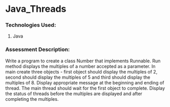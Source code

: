 # Java_Threads

### Technologies Used:
1. Java

### Assessment Description:
Write a program to create a class Number that implements Runnable. Run method displays the multiples of a number accepted as a parameter. In main create three objects - first object should display the multiples of 2, second should display the multiples of 5 and third should display the multiples of 8. Display appropriate message at the beginning and ending of thread. The main thread should wait for the first object to complete. Display the status of threads before the multiples are displayed and after completing the multiples.
